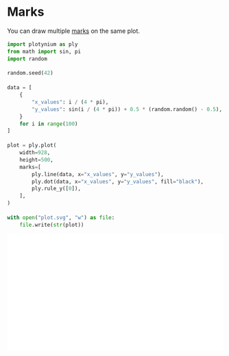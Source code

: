 # Marks

You can draw multiple [marks](../marks/area.md) on the same plot.

```python hl_lines="18-22"
import plotynium as ply
from math import sin, pi
import random

random.seed(42)

data = [
    {
        "x_values": i / (4 * pi),
        "y_values": sin(i / (4 * pi)) + 0.5 * (random.random() - 0.5),
    }
    for i in range(100)
]

plot = ply.plot(
    width=928,
    height=500,
    marks=[
        ply.line(data, x="x_values", y="y_values"),
        ply.dot(data, x="x_values", y="y_values", fill="black"),
        ply.rule_y([0]),
    ],
)

with open("plot.svg", "w") as file:
    file.write(str(plot))
```

![](../images/guide-marks.svg)
